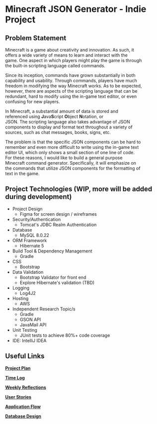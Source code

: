 # Minecraft JSON Generator - Indie Project

## Problem Statement

Minecraft is a game about creativity and innovation. As such, it  
offers a wide variety of means to learn and interact with the  
game. One aspect in which players might play the game is through  
the built-in scripting language called commands.

Since its inception, commands have grown substantially in both  
capability and usability. Through commands, players have much  
freedom in modifying the way Minecraft works. As to be expected,  
however, there are aspects of the scripting language that can be  
redundant, hard to modify using the in-game text editor, or even  
confusing for new players.

In Minecraft, a substantial amount of data is stored and  
referenced using **J**ava**S**cript **O**bject **N**otation, or  
JSON. The scripting language also takes advantage of JSON  
components to display and format text throughout a variety of  
sources, such as chat messages, books, signs, etc.

The problem is that the specific JSON components can be hard to  
remember and even more difficult to write using the in-game text  
editor UI, which only shows a small section of one line of code.  
For these reasons, I would like to build a general purpose  
Minecraft command generator. Specifically, it will emphasize on  
the commands that utilize JSON components for the formatting of  
text in the game.

## Project Technologies (WIP, more will be added during development)

* Project Design
    * Figma for screen design / wireframes
* Security/Authentication
    * Tomcat's JDBC Realm Authentication
* Database
    * MySQL 8.0.22
* ORM Framework
    * Hibernate 5
* Build Tool & Dependency Management
    * Gradle
* CSS
    * Bootstrap
* Data Validation
    * Bootstrap Validator for front end
    * Explore Hibernate's validation (TBD)
* Logging
    * Log4J2
* Hosting
    * AWS
* Independent Research Topic/s
    * Gradle
    * GSON API
    * JavaMail API
* Unit Testing
    * JUnit tests to achieve 80%+ code coverage
* IDE: IntelliJ IDEA

## Useful Links

[**Project Plan**](https://github.com/ClassyElm/MinecraftJSONGenerator/blob/main/projectPlan.md)

[**Time Log**](https://github.com/ClassyElm/MinecraftJSONGenerator/blob/main/timeLog.md)

[**Weekly Reflections**](https://github.com/ClassyElm/MinecraftJSONGenerator/blob/main/weeklyReflections.md)

[**User Stories**](https://github.com/ClassyElm/MinecraftJSONGenerator/blob/main/DesignDocuments/userStories.md)

[**Application Flow**](https://github.com/ClassyElm/MinecraftJSONGenerator/blob/main/DesignDocuments/applicationFlow.md)

[**Database Design**](https://github.com/ClassyElm/MinecraftJSONGenerator/blob/main/DesignDocuments/databaseDesign.png)
